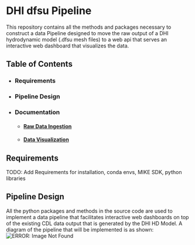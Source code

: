 # DHI dfsu Pipeline
This repository contains all the methods and packages necessary to construct a data Pipeline designed to move the raw
output of a DHI hydrodynamic model (.dfsu mesh files) to a web api that serves an interactive web dashboard that visualizes
the data.

## Table of Contents
* ### Requirements
* ### Pipeline Design
* ### Documentation
  * #### [Raw Data Ingestion](https://github.com/MatthewTe/dfsu_visualization_pipeline/blob/master/docs/Dfsu%20file%20ingestion.md)
  * #### [Data Visualization](https://github.com/MatthewTe/dfsu_visualization_pipeline/blob/master/docs/Dfsu%20file%20visualization.md)

## Requirements
TODO: Add Requirements for installation, conda envs, MIKE SDK, python libraries

## Pipeline Design
All the python packages and methods in the source code are used to implement a data pipeline that facilitates interactive web dashboards on top of the existing CDL data output that is generated by the DHI HD Model. A diagram of the pipeline that will be implemented is as shown:
![ERROR: Image Not Found](https://github.com/MatthewTe/dfsu_visualization_pipeline/blob/master/resources/New%20CDL%20Data%20Pipeline%20.png)
